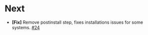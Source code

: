 # Next

- **[Fix]** Remove postinstall step, fixes installations issues for some systems. [#24](https://github.com/hexojs/hexo-util/issues/24) 
